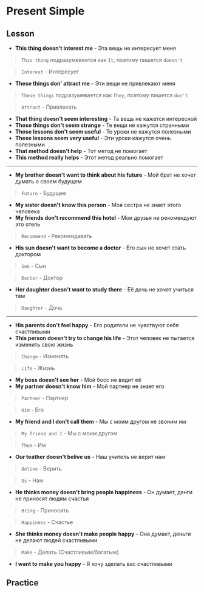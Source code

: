 # Present Simple

## Lesson

- **This thing doesn't interest me** - Эта вещь не интересует меня

> `This thing` подразумевеется как `It`, поэтому пишется `doesn't`

> `Interest` - Интересует

- **These things don' attract me** - Эти вещи не привлекают меня

> `These things` подразумевается как `They`, поэтому пишется `don't`

> `Attract` - Привлекать

- **That thing doesn't seem interesting** - Та вещь не кажется интересной
- **Those things don't seem strange** - Те вещи не кажутся странными
- **Those lessons don't seem useful** - Те уроки не кажутся полезными
- **These lessons seem very useful** - Эти уроки кажутся очень полезными
- **That method doesn't help** - Тот метод не помогает
- **This method really helps** - Этот метод реально помогает

---------------------------------------

- **My brother doesn't want to think about his future** - Мой брат не хочет думать о своем будущем

> `Future` - Будущее

- **My sister doesn't know this person** - Моя сестра не знает этого человека
- **My friends don't recommend this hotel** - Мои друзья не рекомендуют это отель

> `Recommend` - Рекомендавать

- **His sun doesn't want to become a doctor** - Его сын не хочет стать доктором

> `Son` - Сын

> `Doctor` - Доктор

- **Her daughter doesn't want to study there** - Её дочь не хочет учиться там

> `Daughter` - Дочь

---------------------------------------

- **His parents don't feel happy** - Его родители не чувствуют себя счастливыми 
- **This person doesn't try to change his life** - Этот человек не пытается изменить свою жизнь

> `Change` - Изменять

> `Life` - Жизнь

- **My boss doesn't see her** - Мой босс не видит её
- **My partner doesn't know him** - Мой партнер не знает его

> `Partner` - Партнер

> `Him` - Его

- **My friend and I don't call them** - Мы с моим другом не звоним им

> `My friend and I` - Мы с моим другом

> `Them` - Им

- **Our teather doesn't belive us** - Наш учитель не верит нам

> `Belive` - Верить

> `Us` - Нам

- **He thinks money doesn't bring people happiness** - Он думает, денги не приносят людям счастья

> `Bring` - Приносить

> `Happiness` - Счастье

- **She thinks money doesn't make people happy** - Она думает, деньги не делают людей счастливыми

> `Make` - Делать (Счастливым/богатым)

- **I want to make you happy** - Я хочу зделать вас счастливыми

## Practice